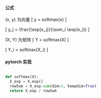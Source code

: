 #### 公式

\(x, y\) 为向量
\[
  y = softmax(x)
  \]

\[
y_j = \frac{\exp(x_j)}{\sum_i \exp(x_i)}
\]

\(X, Y\) 为矩阵
\[
  Y = softmax(X)
  \]

  \[
    Y_i = softmax(X_i)
    \]

#### pytorch 实现

```python

def softmax(X):
  X_exp = X.exp()
  rowSum = X_exp.sum(dim=1, keepdim=True)
  return X_exp / rowSum
```